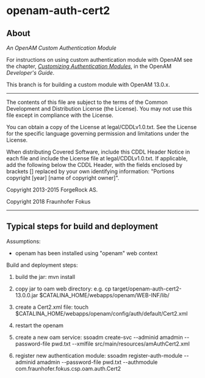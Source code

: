 # openam-auth-cert2

## About
*An OpenAM Custom Authentication Module*

For instructions on using custom authentication
module with OpenAM see the chapter,
*[Customizing Authentication Modules](http://openam.forgerock.org/doc/bootstrap/dev-guide/#sec-auth-spi)*,
in the OpenAM *Developer's Guide*.

This branch is for building a custom module with OpenAM 13.0.x.

* * *

The contents of this file are subject to the terms of the Common Development and
Distribution License (the License). You may not use this file except in compliance with the
License.

You can obtain a copy of the License at legal/CDDLv1.0.txt. See the License for the
specific language governing permission and limitations under the License.

When distributing Covered Software, include this CDDL Header Notice in each file and include
the License file at legal/CDDLv1.0.txt. If applicable, add the following below the CDDL
Header, with the fields enclosed by brackets [] replaced by your own identifying
information: "Portions copyright [year] [name of copyright owner]".

Copyright 2013-2015 ForgeRock AS.

Copyright 2018 Fraunhofer Fokus

* * *

## Typical steps for build and deployment
Assumptions:
- openam has been installed using "openam" web context

Build and deployment steps:

1. build the jar: mvn install

2. copy jar to oam web directory: e.g. cp target/openam-auth-cert2-13.0.0.jar $CATALINA_HOME/webapps/openam/WEB-INF/lib/

3. create a Cert2.xml file: touch $CATALINA_HOME/webapps/openam/config/auth/default/Cert2.xml

4. restart the openam

5. create a new oam service: ssoadm create-svc --adminid amadmin --password-file pwd.txt --xmlfile src/main/resources/amAuthCert2.xml

6. register new authentication module: ssoadm register-auth-module --adminid amadmin --password-file pwd.txt --authmodule com.fraunhofer.fokus.csp.oam.auth.Cert2


